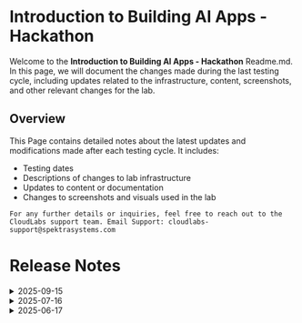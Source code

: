 # Introduction to Building AI Apps - Hackathon

Welcome to the **Introduction to Building AI Apps - Hackathon** Readme.md. In this page, we will document the changes made during the last testing cycle, including updates related to the infrastructure, content, screenshots, and other relevant changes for the lab.

## Overview

This Page contains detailed notes about the latest updates and modifications made after each testing cycle. It includes:

- Testing dates
- Descriptions of changes to lab infrastructure
- Updates to content or documentation
- Changes to screenshots and visuals used in the lab

`For any further details or inquiries, feel free to reach out to the CloudLabs support team. Email Support: cloudlabs-support@spektrasystems.com`

# Release Notes

<details>
  <summary>2025-09-15</summary>

## Release Date: 2025-09-15

### Summary of Changes

Content updates, fixed issues in Challenge 3 C # code.    

### Infrastructure Changes

N/A

### Content Changes

Replaced the OpenAI models gpt-35-turbo and gpt-4o-mini with gpt-4.1-mini, since the earlier models have been deprecated.

### Screenshot Updates

- **Minor updates**: 

    - Instruction enhancement and a few screenshot updates. 
      
### Testing Notes

- **Testing Date**: 2025-09-12

### Testing Scope 

 Conducted end-to-end testing of the lab, updating the content and instructions accordingly. 

---
</details>

<details>
  <summary>2025-07-16</summary>

### Release Date: 2025-07-21

- **Testing Date**: 2025-07-16

## Infrastructure Changes

NA

## Content Changes
  
Instructions were updated to be more precise and clear. Updated the configuration files required for the Hackathon.

## Screenshot Updates

Screenshots were updated to enhance the overall user experience. 

## Validation

NA

## Testing Notes

- **Test Validation Summary**: Tested the labs and validated the lab guide steps.

---
</details>

<details>
  <summary>2025-06-17</summary>

### Release Date: 2025-06-17

- **Testing Date**: 2025-06-17

## Infrastructure Changes

NA

## Content Changes
  
Instructions were updated to be more precise and clear.

## Screenshot Updates

Screenshots were updated to enhance the overall user experience. 

## Validation

NA

## Testing Notes

- **Test Validation Summary**: Validated the lab guide steps.

---
</details>



